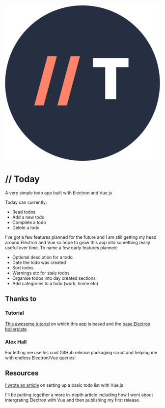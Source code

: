 ![Today icon](https://github.com/jimbateson/today/blob/master/icons/today-icon.png)

# // Today

A very simple todo app built with Electron and Vue.js

Today can currently:

- Read todos
- Add a new todo
- Complete a todo
- Delete a todo

I've got a few features planned for the future and I am still getting my head around Electron and Vue so hope to grow this app into something really useful over time. To name a few early features planned:

- Optional desciption for a todo
- Date the todo was created
- Sort todos
- Warnings etc for stale todos
- Organise todos into day created sections
- Add categories to a todo (work, home etc)

## Thanks to

### Tutorial

[This awesome tutorial](https://codeburst.io/build-a-todo-app-with-electron-d6c61f58b55a) on which this app is based and the [base Electron boilerplate](https://github.com/electron/electron-quick-start).

### Alex Hall

For letting me use his cool GitHub release packaging script and helping me with endless Electron/Vue queries!

## Resources

[I wrote an article](https://jamesbateson.co.uk/articles/building-a-simple-todo-app-with-vue-js/) on setting up a basic todo list with Vue.js

I'll be putting together a more in-depth article including how I went about intergrating Electron with Vue and then publishing my first release.
